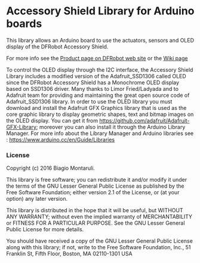 # Accessory Shield Library for Arduino boards

This library allows an Arduino board to use the actuators, sensors and OLED display of the DFRobot Accessory Shield.

For more info see the [Product page on DFRobot web site](https://www.dfrobot.com/index.php?route=product/product&product_id=1045)
or the [Wiki page](https://www.dfrobot.com/wiki/index.php/Accessory_Shield_for_Arduino_SKU:DFR0270)

To control the OLED display through the I2C interface, the Accessory Shield Library includes a modified version of 
the Adafruit_SSD1306 called OLED since the DFRobot Accessory Shield has a Monochrome OLED display based on SSD1306 driver.
Many thanks to Limor Fried/Ladyada and to Adafruit team for providing and maintaining the great open source code
of Adafruit_SSD1306 library.
In order to use the OLED library you must download and install the Adafruit GFX Graphics library that is used as the
core graphic library to display geometric shapes, text and bitmap images on the OLED display.
You can get it from https://github.com/adafruit/Adafruit-GFX-Library; moreover you can also install it through the
Arduino Library Manager. For more info about the Library Manager and Arduino libraries see : 
https://www.arduino.cc/en/Guide/Libraries 


### License

Copyright (c) 2016 Biagio Montaruli.

This library is free software; you can redistribute it and/or
modify it under the terms of the GNU Lesser General Public
License as published by the Free Software Foundation; either
version 2.1 of the License, or (at your option) any later version.

This library is distributed in the hope that it will be useful,
but WITHOUT ANY WARRANTY; without even the implied warranty of
MERCHANTABILITY or FITNESS FOR A PARTICULAR PURPOSE. See the GNU
Lesser General Public License for more details.

You should have received a copy of the GNU Lesser General Public
License along with this library; if not, write to the Free Software
Foundation, Inc., 51 Franklin St, Fifth Floor, Boston, MA 02110-1301 USA
